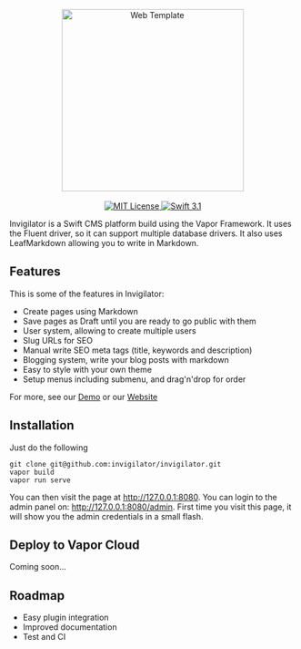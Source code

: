 <p align="center">
    <img src="https://camo.githubusercontent.com/d648ea140f019e3d340887f7f51d019f94d1f4af/68747470733a2f2f696e766967696c61746f722e696f2f77702d636f6e74656e742f75706c6f6164732f323031362f31322f696e766967696c61746f722e706e67" width="320" alt="Web Template">
    <br>
    <br>
    <a href="LICENSE">
        <img src="http://img.shields.io/badge/license-MIT-brightgreen.svg" alt="MIT License">
    </a>
    <a href="https://swift.org">
        <img src="http://img.shields.io/badge/swift-3.1-brightgreen.svg" alt="Swift 3.1">
    </a>
</p>

Invigilator is a Swift CMS platform build using the Vapor Framework. It uses the Fluent driver, so it can support multiple database drivers. It also uses LeafMarkdown allowing you to write in Markdown.

## Features

This is some of the features in Invigilator:

- Create pages using Markdown
- Save pages as Draft until you are ready to go public with them
- User system, allowing to create multiple users
- Slug URLs for SEO
- Manual write SEO meta tags (title, keywords and description)
- Blogging system, write your blog posts with markdown
- Easy to style with your own theme
- Setup menus including submenu, and drag'n'drop for order

For more, see our [Demo](https://demo.invigilator.io) or our [Website](https://invigilator.io)

## Installation

Just do the following
```
git clone git@github.com:invigilator/invigilator.git
vapor build
vapor run serve
```

You can then visit the page at http://127.0.0.1:8080. You can login to the admin panel on: http://127.0.0.1:8080/admin. First time you visit this page, it will show you the admin credentials in a small flash.

## Deploy to Vapor Cloud

Coming soon...

## Roadmap

- Easy plugin integration
- Improved documentation
- Test and CI
